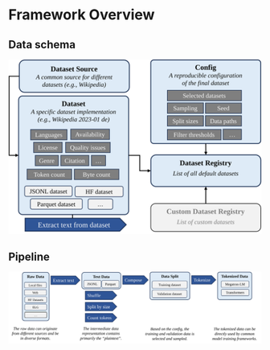 # Framework Overview

## Data schema

![Schema](images/data-schema.svg)

## Pipeline

![Pipeline](images/pipeline.svg)


